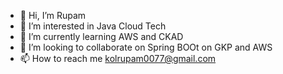 - 👋 Hi, I’m Rupam
- 👀 I’m interested in Java Cloud Tech
- 🌱 I’m currently learning AWS and CKAD
- 💞️ I’m looking to collaborate on Spring BOOt on GKP and AWS
- 📫 How to reach me kolrupam0077@gmail.com

<!---
dictus/dictus is a ✨ special ✨ repository because its `README.md` (this file) appears on your GitHub profile.
You can click the Preview link to take a look at your changes.
--->
